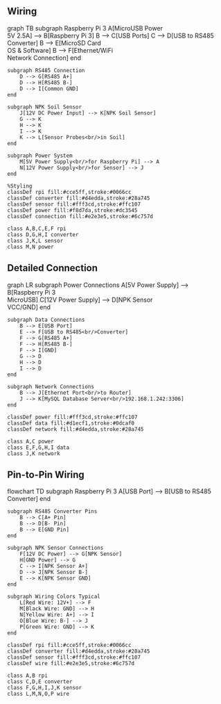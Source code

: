 ## Wiring
graph TB
    subgraph Raspberry Pi 3
        A[MicroUSB Power<br/>5V 2.5A] --> B[Raspberry Pi 3]
        B --> C[USB Ports]
        C --> D[USB to RS485 Converter]
        B --> E[MicroSD Card<br/>OS & Software]
        B --> F[Ethernet/WiFi<br/>Network Connection]
    end

    subgraph RS485 Connection
        D --> G[RS485 A+]
        D --> H[RS485 B-]
        D --> I[Common GND]
    end

    subgraph NPK Soil Sensor
        J[12V DC Power Input] --> K[NPK Soil Sensor]
        G --> K
        H --> K
        I --> K
        K --> L[Sensor Probes<br/>in Soil]
    end

    subgraph Power System
        M[5V Power Supply<br/>for Raspberry Pi] --> A
        N[12V Power Supply<br/>for Sensor] --> J
    end

    %Styling
    classDef rpi fill:#cce5ff,stroke:#0066cc
    classDef converter fill:#d4edda,stroke:#28a745
    classDef sensor fill:#fff3cd,stroke:#ffc107
    classDef power fill:#f8d7da,stroke:#dc3545
    classDef connection fill:#e2e3e5,stroke:#6c757d
    
    class A,B,C,E,F rpi
    class D,G,H,I converter
    class J,K,L sensor
    class M,N power

## Detailed Connection

graph LR
    subgraph Power Connections
        A[5V Power Supply] --> B[Raspberry Pi 3<br/>MicroUSB]
        C[12V Power Supply] --> D[NPK Sensor<br/>VCC/GND]
    end

    subgraph Data Connections
        B --> E[USB Port]
        E --> F[USB to RS485<br/>Converter]
        F --> G[RS485 A+]
        F --> H[RS485 B-]
        F --> I[GND]
        G --> D
        H --> D
        I --> D
    end

    subgraph Network Connections
        B --> J[Ethernet Port<br/>to Router]
        J --> K[MySQL Database Server<br/>192.168.1.242:3306]
    end

    classDef power fill:#fff3cd,stroke:#ffc107
    classDef data fill:#d1ecf1,stroke:#0dcaf0
    classDef network fill:#d4edda,stroke:#28a745
    
    class A,C power
    class E,F,G,H,I data
    class J,K network

## Pin-to-Pin Wiring
flowchart TD
    subgraph Raspberry Pi 3
        A[USB Port] --> B[USB to RS485 Converter]
    end

    subgraph RS485 Converter Pins
        B --> C[A+ Pin]
        B --> D[B- Pin]
        B --> E[GND Pin]
    end

    subgraph NPK Sensor Connections
        F[12V DC Power] --> G[NPK Sensor]
        H[GND Power] --> G
        C --> I[NPK Sensor A+]
        D --> J[NPK Sensor B-]
        E --> K[NPK Sensor GND]
    end

    subgraph Wiring Colors Typical
        L[Red Wire: 12V+] --> F
        M[Black Wire: GND] --> H
        N[Yellow Wire: A+] --> I
        O[Blue Wire: B-] --> J
        P[Green Wire: GND] --> K
    end

    classDef rpi fill:#cce5ff,stroke:#0066cc
    classDef converter fill:#d4edda,stroke:#28a745
    classDef sensor fill:#fff3cd,stroke:#ffc107
    classDef wire fill:#e2e3e5,stroke:#6c757d
    
    class A,B rpi
    class C,D,E converter
    class F,G,H,I,J,K sensor
    class L,M,N,O,P wire


